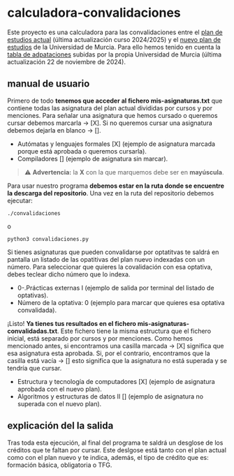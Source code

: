 # calculadora-convalidaciones
Este proyecto es una calculadora para las convalidaciones entre el [plan de estudios actual](https://www.um.es/web/estudios/grados/informatica/plan-guias) (última actualización curso 2024/2025) y el [nuevo plan de estudios](https://www.um.es/documents/120586/13682118/Criterio+4.1+Descripcion+del+plan+de+estudios.pdf/b6504539-20ce-a69e-47c9-ae6d36568509?t=1721117452031) de la Universidad de Murcia. Para ello hemos tenido en cuenta la [tabla de adpataciones](https://www.um.es/documents/120586/145413/Tabla+Adaptaci%C3%B3n+GII+plan+1+al+plan+2.pdf/bfb582c8-7e8e-c3f4-31d9-d4ec974e5101?t=1731425581811) subidas por la propia Universidad de Murcia (última actualización 22 de noviembre de 2024).

## manual de usuario
Primero de todo __tenemos que acceder al fichero mis-asignaturas.txt__ que contiene todas las asignatura del plan actual divididas por cursos y por menciones. Para señalar una asignatura que hemos cursado o queremos cursar debemos marcarla -> [X]. Si no queremos cursar una asignatura debemos dejarla en blanco -> [].
- Autómatas y lenguajes formales [X] (ejemplo de asignatura marcada porque está aprobada o queremos cursarla).
- Compiladores [] (ejemplo de asignatura sin marcar).

> ⚠️ **Advertencia:** la __X__ con la que marquemos debe ser en __mayúscula__.

Para usar nuestro programa __debemos estar en la ruta donde se encuentre la descarga del repositorio__. Una vez en la ruta del repositorio debemos ejecutar: 
```
./convalidaciones
```
o
```
python3 convalidaciones.py
```

Si tienes asignaturas que pueden convalidarse por optatitvas te saldrá en pantalla un listado de las opatitivas del plan nuevo indexadas con un número. Para seleccionar que quieres la covalidación con esa optativa, debes teclear dicho número que lo indexa. 
- 0-.Prácticas externas I (ejemplo de salida por terminal del listado de optativas).
- Número de la optativa: 0 (ejemplo para marcar que quieres esa optativa convalidada).

¡Listo! __Ya tienes tus resultados en el fichero mis-asignaturas-convalidadas.txt__. Este fichero tiene la misma estructura que el fichero inicial, está separado por cursos y por menciones. Como hemos mencionado antes, si encontramos una casilla marcada -> [X] significa que esa asignatura esta aprobada. Si, por el contrario, encontramos que la casilla está vacía -> [] esto significa que la asignatura no está superada y se tendría que cursar. 
- Estructura y tecnología de computadores [X] (ejemplo de asignatura aprobada con el nuevo plan).
- Algoritmos y estructuras de datos II [] (ejemplo de asignatura no superada con el nuevo plan).

## explicación del la salida
Tras toda esta ejecución, al final del programa te saldrá un desglose de los créditos que te faltan por cursar. Este deslgose está tanto con el plan actual como con el plan nuevo y te indica, además, el tipo de crédito que es: formación básica, obligatoria o TFG. 
